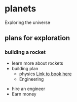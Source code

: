 # planets

Exploring the universe

## plans for exploration 
### building a rocket

* learn more about rockets
* building plan
    * physics [Link to book here](https://www.amazon.de/Love-Physics-Rainbow-Journey-Through/dp/1439108277)
    * Engineering
- hire an engineer
- Earn money
